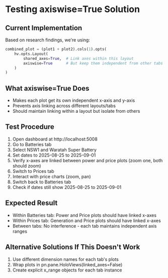 # Testing axiswise=True Solution

## Current Implementation
Based on research findings, we're using:
```python
combined_plot = (plot1 + plot2).cols(1).opts(
    hv.opts.Layout(
        shared_axes=True,  # Link axes within this layout
        axiswise=True      # But keep them independent from other tabs
    )
)
```

## What axiswise=True Does
- Makes each plot get its own independent x-axis and y-axis
- Prevents axis linking across different layouts/tabs
- Should maintain linking within a layout but isolate from others

## Test Procedure
1. Open dashboard at http://localhost:5008
2. Go to Batteries tab
3. Select NSW1 and Waratah Super Battery
4. Set dates to 2025-08-25 to 2025-09-01
5. Verify x-axes are linked between power and price plots (zoom one, both should zoom)
6. Switch to Prices tab
7. Interact with price charts (zoom, pan)
8. Switch back to Batteries tab
9. Check if dates still show 2025-08-25 to 2025-09-01

## Expected Result
- Within Batteries tab: Power and Price plots should have linked x-axes
- Within Prices tab: Generation and Price plots should have linked x-axes
- Between tabs: No interference - each tab maintains independent axis ranges

## Alternative Solutions If This Doesn't Work
1. Use different dimension names for each tab's plots
2. Wrap plots in pn.pane.HoloViews(linked_axes=False)
3. Create explicit x_range objects for each tab instance